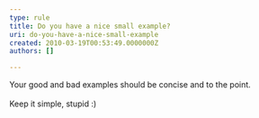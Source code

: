 ```yaml
---
type: rule
title: Do you have a nice small example?
uri: do-you-have-a-nice-small-example
created: 2010-03-19T00:53:49.0000000Z
authors: []

---
```




<span class='intro'> Your good and bad examples should be concise and to the point. <br>
<br>
Keep it simple, stupid &#58;) 
 </span>





